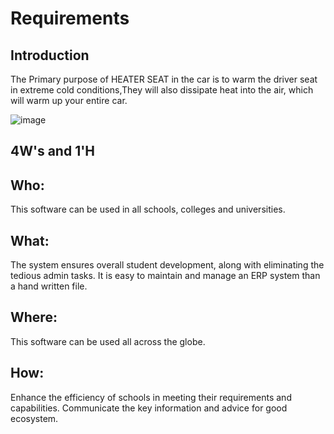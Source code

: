 # Requirements 
 ## Introduction
 The Primary purpose of HEATER SEAT in the car is to warm the driver seat in extreme cold conditions,They will also dissipate heat into the air, which will warm up your entire car.
 
![image](https://user-images.githubusercontent.com/89621312/133552657-4ece0a4f-3b66-4ff8-b9a8-bbbfd8c98de8.png)

## 4W's and 1'H
## Who: 
This software can be used in all schools, colleges and universities.
## What:
The system ensures overall student development, along with eliminating the tedious admin tasks. It is easy to maintain and manage an ERP system than a hand written file.
## Where:
This software can be used all across the globe.
## How:
Enhance the efficiency of schools in meeting their requirements and capabilities. Communicate the key information and advice for good ecosystem.
